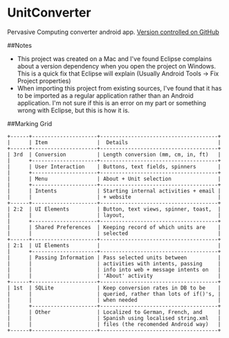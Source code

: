 UnitConverter
=============

Pervasive Computing converter android app.
[Version controlled on GitHub](https://github.com/RobertShippey/UnitConverter)

##Notes

 * This project was created on a Mac and I've found Eclipse complains about a version dependency when you open the project on Windows. This is a quick fix that Eclipse will explain (Usually Android Tools -> Fix Project properties)
 * When importing this project from existing sources, I've found that it has to be imported as a regular application rather than an Android application. I'm not sure if this is an error on my part or something wrong with Eclipse, but this is how it is.

##Marking Grid
```
+------+---------------------+--------------------------------------+
|      | Item                |  Details                             |
+------+---------------------+--------------------------------------+
| 3rd  | Conversion          | Length conversion (mm, cm, in, ft)   |
|      +---------------------+--------------------------------------+
|      | User Interaction    | Buttons, text fields, spinners       |
|      +---------------------+--------------------------------------+
|      | Menu                | About + Unit selection               |
|      +---------------------+--------------------------------------+
|      | Intents             | Starting internal activities + email |
|      |                     | + website                            |
+------+---------------------+--------------------------------------+
| 2:2  | UI Elements         | Button, text views, spinner, toast,  |
|      |                     | layout,                              |
|      +---------------------+--------------------------------------+
|      | Shared Preferences  | Keeping record of which units are    |
|      |                     | selected                             |
+------+---------------------+--------------------------------------+
| 2:1  | UI Elements         |                                      |
|      +---------------------+--------------------------------------+
|      | Passing Information | Pass selected units between          |
|      |                     | activities with intents, passing     |
|      |                     | info into web + message intents on   |
|      |                     | 'About' activity                     |
+------+---------------------+--------------------------------------+
| 1st  | SQLite              | Keep conversion rates in DB to be    |
|      |                     | queried, rather than lots of if()'s, |
|      |                     | when needed                          |
|      +---------------------+--------------------------------------+
|      | Other               | Localized to German, French, and     |
|      |                     | Spanish using localised string.xml   |
|      |                     | files (the recomended Android way)   |
+------+---------------------+--------------------------------------+
```

